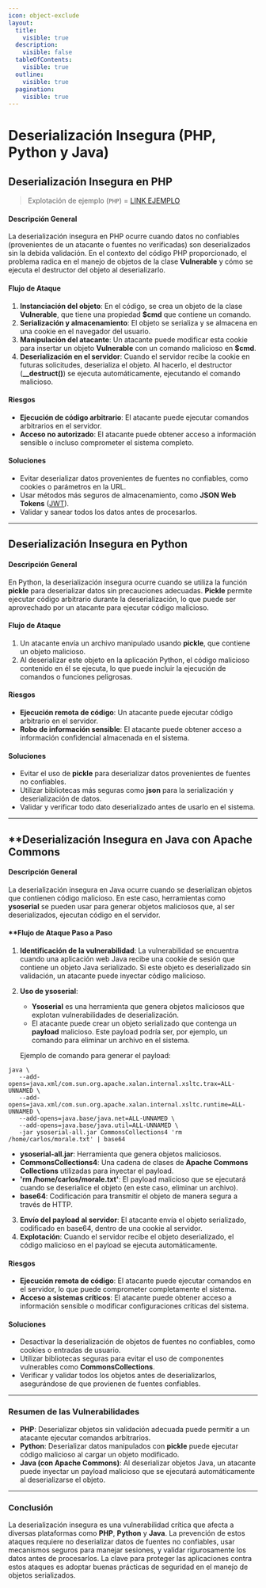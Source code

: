 ```yaml
---
icon: object-exclude
layout:
  title:
    visible: true
  description:
    visible: false
  tableOfContents:
    visible: true
  outline:
    visible: true
  pagination:
    visible: true
---
```


# Deserialización Insegura (PHP, Python y Java)

## **Deserialización Insegura en PHP**

> Explotación de ejemplo (`PHP`) = [LINK EJEMPLO](deserializacion-insegura-php.md)

#### **Descripción General**

La deserialización insegura en PHP ocurre cuando datos no confiables (provenientes de un atacante o fuentes no verificadas) son deserializados sin la debida validación. En el contexto del código PHP proporcionado, el problema radica en el manejo de objetos de la clase **Vulnerable** y cómo se ejecuta el destructor del objeto al deserializarlo.

#### **Flujo de Ataque**

1. **Instanciación del objeto**: En el código, se crea un objeto de la clase **Vulnerable**, que tiene una propiedad **$cmd** que contiene un comando.
2. **Serialización y almacenamiento**: El objeto se serializa y se almacena en una cookie en el navegador del usuario.
3. **Manipulación del atacante**: Un atacante puede modificar esta cookie para insertar un objeto **Vulnerable** con un comando malicioso en **$cmd**.
4. **Deserialización en el servidor**: Cuando el servidor recibe la cookie en futuras solicitudes, deserializa el objeto. Al hacerlo, el destructor (**\_\_destruct()**) se ejecuta automáticamente, ejecutando el comando malicioso.

#### **Riesgos**

* **Ejecución de código arbitrario**: El atacante puede ejecutar comandos arbitrarios en el servidor.
* **Acceso no autorizado**: El atacante puede obtener acceso a información sensible o incluso comprometer el sistema completo.

#### **Soluciones**

* Evitar deserializar datos provenientes de fuentes no confiables, como cookies o parámetros en la URL.
* Usar métodos más seguros de almacenamiento, como **JSON Web Tokens** ([JWT](https://en.wikipedia.org/wiki/JSON_Web_Token)).
* Validar y sanear todos los datos antes de procesarlos.

***

## **Deserialización Insegura en Python**

#### **Descripción General**

En Python, la deserialización insegura ocurre cuando se utiliza la función **pickle** para deserializar datos sin precauciones adecuadas. **Pickle** permite ejecutar código arbitrario durante la deserialización, lo que puede ser aprovechado por un atacante para ejecutar código malicioso.

#### **Flujo de Ataque**

1. Un atacante envía un archivo manipulado usando **pickle**, que contiene un objeto malicioso.
2. Al deserializar este objeto en la aplicación Python, el código malicioso contenido en él se ejecuta, lo que puede incluir la ejecución de comandos o funciones peligrosas.

#### **Riesgos**

* **Ejecución remota de código**: Un atacante puede ejecutar código arbitrario en el servidor.
* **Robo de información sensible**: El atacante puede obtener acceso a información confidencial almacenada en el sistema.

#### **Soluciones**

* Evitar el uso de **pickle** para deserializar datos provenientes de fuentes no confiables.
* Utilizar bibliotecas más seguras como **json** para la serialización y deserialización de datos.
* Validar y verificar todo dato deserializado antes de usarlo en el sistema.

***

## \*\*Deserialización Insegura en Java con Apache Commons

#### **Descripción General**

La deserialización insegura en Java ocurre cuando se deserializan objetos que contienen código malicioso. En este caso, herramientas como **ysoserial** se pueden usar para generar objetos maliciosos que, al ser deserializados, ejecutan código en el servidor.

#### \*\*Flujo de Ataque Paso a Paso

1. **Identificación de la vulnerabilidad**: La vulnerabilidad se encuentra cuando una aplicación web Java recibe una cookie de sesión que contiene un objeto Java serializado. Si este objeto es deserializado sin validación, un atacante puede inyectar código malicioso.
2.  **Uso de ysoserial**:

    * **Ysoserial** es una herramienta que genera objetos maliciosos que explotan vulnerabilidades de deserialización.
    * El atacante puede crear un objeto serializado que contenga un **payload** malicioso. Este payload podría ser, por ejemplo, un comando para eliminar un archivo en el sistema.

    Ejemplo de comando para generar el payload:

```shell
java \
   --add-opens=java.xml/com.sun.org.apache.xalan.internal.xsltc.trax=ALL-UNNAMED \
   --add-opens=java.xml/com.sun.org.apache.xalan.internal.xsltc.runtime=ALL-UNNAMED \
   --add-opens=java.base/java.net=ALL-UNNAMED \
   --add-opens=java.base/java.util=ALL-UNNAMED \
   -jar ysoserial-all.jar CommonsCollections4 'rm /home/carlos/morale.txt' | base64  
```

* **ysoserial-all.jar**: Herramienta que genera objetos maliciosos.
* **CommonsCollections4**: Una cadena de clases de **Apache Commons Collections** utilizadas para inyectar el payload.
* **'rm /home/carlos/morale.txt'**: El payload malicioso que se ejecutará cuando se deserialice el objeto (en este caso, eliminar un archivo).
* **base64**: Codificación para transmitir el objeto de manera segura a través de HTTP.

3. **Envío del payload al servidor**: El atacante envía el objeto serializado, codificado en base64, dentro de una cookie al servidor.
4. **Explotación**: Cuando el servidor recibe el objeto deserializado, el código malicioso en el payload se ejecuta automáticamente.

#### **Riesgos**

* **Ejecución remota de código**: El atacante puede ejecutar comandos en el servidor, lo que puede comprometer completamente el sistema.
* **Acceso a sistemas críticos**: El atacante puede obtener acceso a información sensible o modificar configuraciones críticas del sistema.

#### **Soluciones**

* Desactivar la deserialización de objetos de fuentes no confiables, como cookies o entradas de usuario.
* Utilizar bibliotecas seguras para evitar el uso de componentes vulnerables como **CommonsCollections**.
* Verificar y validar todos los objetos antes de deserializarlos, asegurándose de que provienen de fuentes confiables.

***

### **Resumen de las Vulnerabilidades**

* **PHP**: Deserializar objetos sin validación adecuada puede permitir a un atacante ejecutar comandos arbitrarios.
* **Python**: Deserializar datos manipulados con **pickle** puede ejecutar código malicioso al cargar un objeto modificado.
* **Java (con Apache Commons)**: Al deserializar objetos Java, un atacante puede inyectar un payload malicioso que se ejecutará automáticamente al deserializarse el objeto.

***

### **Conclusión**

La deserialización insegura es una vulnerabilidad crítica que afecta a diversas plataformas como **PHP**, **Python** y **Java**. La prevención de estos ataques requiere no deserializar datos de fuentes no confiables, usar mecanismos seguros para manejar sesiones, y validar rigurosamente los datos antes de procesarlos. La clave para proteger las aplicaciones contra estos ataques es adoptar buenas prácticas de seguridad en el manejo de objetos serializados.
